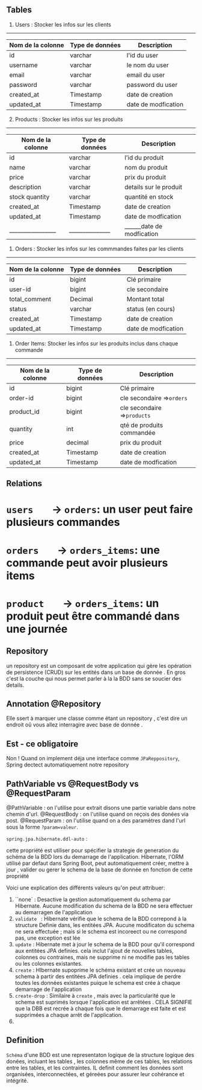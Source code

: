 ## Tables 
 1. Users : Stocker les infos sur les clients
   _____________________________________________________
  |Nom de la colonne|Type de données|Description        |
  |-----------------|---------------|-------------------|
  |id               |varchar        |l'id du user       |
  |username         |varchar        |le nom  du user    |
  |email            |varchar        |email du user      |
  |password         |varchar        |password du user   |
  |created_at       |Timestamp      |date de creation   |
  |updated_at       |Timestamp      |date de modfication|
  
   
 2. Products : Stocker les infos sur les produits
   
   __________________________________________________________
  |Nom de la colonne|Type de données|Description             |
  |-----------------|---------------|------------------------|
  |id               |varchar        |l'id du produit         |
  |name             |varchar        |nom du produit          |
  |price            |varchar        |prix du produit         |
  |description     |varchar        |details sur le produit  |
  |stock quantity  |varchar        |quantité en stock       |
  |created_at       |Timestamp      |date de creation        |
  |updated_at       |Timestamp      |date de modfication     |
  |_________________|_______________|______date de modfication     |
   

 1. Orders : Stocker les infos sur les commmandes faites par les clients

   _____________________________________________________
  |Nom de la colonne|Type de données|Description        |
  |-----------------|---------------|-------------------|
  |id               |bigint         |Clé primaire       |
  |user-id          |bigint         |cle secondaire     |
  |total_comment    |Decimal        |Montant total      |
  |status           |varchar        |status (en cours)  |
  |created_at       |Timestamp      |date de creation   |
  |updated_at       |Timestamp      |date de modfication|


 1. Order Items: Stocker les  infos sur les produits inclus dans chaque commande
   
   _________________________________________________________________
  |Nom de la colonne|Type de données|Description                    |
  |-----------------|---------------|-------------------------------|
  |id               |bigint         |Clé primaire                   |
  |order-id         |bigint         |cle secondaire =>`orders`      |
  |product_id       |bigint         |cle secondaire =>`products`    |
  |quantity         |int            |qté de produits commandée      |
  |price            |decimal        |prix du produit                |
  |created_at       |Timestamp      |date de creation               |
  |updated_at       |Timestamp      |date de modfication            |



## Relations

# `users   ` -> `orders`:  un user peut faire plusieurs commandes
# `orders   ` -> `orders_items`: une commande peut avoir plusieurs items
# `product   ` -> `orders_items`: un produit peut être commandé dans une journée




## Repository

 un repository est un composant de votre application qui gère les opération de persistence (CRUD) sur les entités dans un base de donnée . En gros c'est la couche qui nous permet parler à la la BDD sans se soucier des details.


 ## Annotation @Repository

 Elle ssert à marquer une classe comme étant un repository , c'est dire un endroit oû vous allez interragire avec base de donnée .

 ## Est - ce obligatoire 

 Non ! Quand on implement déja une interface comme ``JPaReppository``, Spring dectect automatiquement notre repository

## PathVariable vs @RequestBody vs @RequestParam

@PathVariable : on l'utilise pour extrait disons une partie variable dans notre chemin d'url.
@RequestBody  : on l'utilise quand on reçois des donées via post.
@RequestParam : on l'utilise quand on a des paramètres dand l'url sous la forme `?param=valeur`.



`spring.jpa.hibernate.ddl-auto` :

cette propriété est utiliser pour spécifier la strategie de generation du schéma de la BDD lors du demarrage de l'application.
Hibernate, l'ORM utilisé par defaut  dans Spring Boot, peut automatiquement créer, mettre à jour , valider ou gerer le schema de la base de donnée en fonction de cette propriété

Voici une explication des différents valeurs qu'on peut attribuer:


1. ``none` : Desactive la gestion automatiquement du schema par Hibernate. Aucune modification du schema de la BDD ne sera effectuer au demarragen de l'application
2.  `validate ` : Hibernate vérifie que le schema de la BDD correpond à la structure Definie dans, les entitées JPA. Aucune modificaton du schema ne sera effectuée ; mais si le schema est incoreect ou ne correspond pas, une exception est lée 
3.  `update` : Hibernate met à jour le schema de la BDD pour qu'il correspond aux entitées JPA definies. cela inclut l'ajout de nouvelles tables, colonnes ou contraines, mais ne supprime ni ne modifie pas les tables ou les colonnes existantes.
4.  `create` : HIbernate supoprime le schéma existant et crée un nouveau schema à partir des entitées JPA definies . cela implique de perdre toutes les données existantes puique le schema est crée à chaque demarrage de l'application
5.  `create-drop` : Similaire à ``create`` , mais avec la particularité que le schema est suprimés lorsque l'application est arrêtées . CELA SIGNIFIE que la DBB est recrée à chaque fois que le demarrage est faite et est supprimées a chaque arrêt de l'application.
6.  

## Definition 

`Schéma` d'une BDD est une  representaton logique de la structure logique des donées, incluant les tables , les colonnes même de ces tables, les relations entre les tables, et les contraintes. IL definit comment les données sont organisées, interconnectées, et géreées pour assurer leur cohérance et intégrité.
  